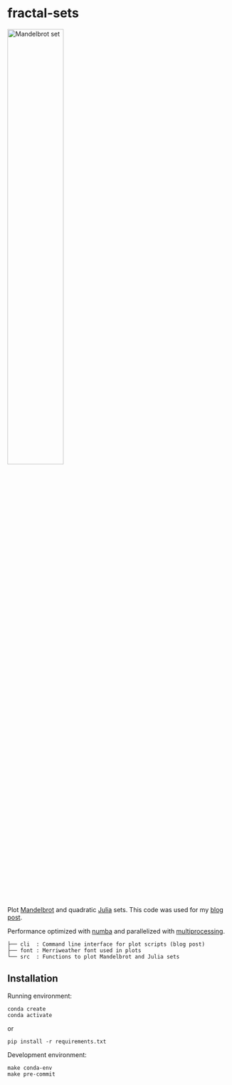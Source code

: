 fractal-sets
============

<img src="https://www.dropbox.com/s/x02dxx4pa1bj8r6/mandelbrot-colored.png?raw=1" alt="Mandelbrot set" width="50%" />

Plot [Mandelbrot](https://en.wikipedia.org/wiki/Mandelbrot_set) and quadratic [Julia](https://en.wikipedia.org/wiki/Julia_set) sets. This code was used for my [blog post](https://gabriel-msilva.github.io/post/2022-02-08-mandelbrot-and-julia-sets/).

Performance optimized with [numba](https://numba.pydata.org/) and parallelized with [multiprocessing](https://docs.python.org/3/library/multiprocessing.html).

```
├── cli  : Command line interface for plot scripts (blog post)
├── font : Merriweather font used in plots
└── src  : Functions to plot Mandelbrot and Julia sets
```

## Installation

Running environment:

```
conda create
conda activate
```

or
 
```
pip install -r requirements.txt
```

Development environment:

```
make conda-env
make pre-commit
```

